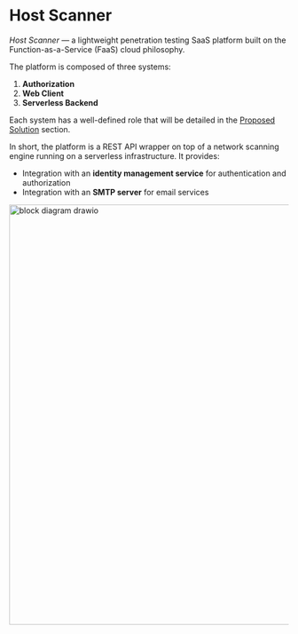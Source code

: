 # Host Scanner

*Host Scanner* — a lightweight penetration testing SaaS platform built on the Function-as-a-Service (FaaS) cloud philosophy.

The platform is composed of three systems:

1. **Authorization**
2. **Web Client**
3. **Serverless Backend**

Each system has a well-defined role that will be detailed in the [Proposed Solution](#proposed-solution) section.

In short, the platform is a REST API wrapper on top of a network scanning engine running on a serverless infrastructure. It provides:

- Integration with an **identity management service** for authentication and authorization  
- Integration with an **SMTP server** for email services
<img width="953" height="757" alt="block diagram drawio" src="https://github.com/user-attachments/assets/642e44fc-c8b7-4dc8-b55d-e07c4e2cce96" />
